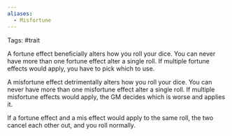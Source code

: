 ```yaml
---
aliases:
  - Misfortune
---
```

Tags: #trait

A fortune effect beneficially alters how you roll your dice. You can never have more than one fortune effect alter a single roll. If multiple fortune effects would apply, you have to pick which to use. 

A misfortune effect detrimentally alters how you roll your dice. You can never have more than one misfortune effect alter a single roll. If multiple misfortune effects would apply, the GM decides which is worse and applies it.

If a fortune effect and a mis effect would apply to the same roll, the two cancel each other out, and you roll normally.
